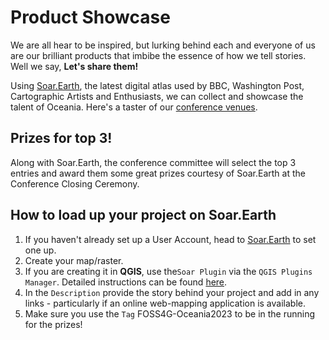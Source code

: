 # Product Showcase
We are all hear to be inspired, but lurking behind each and everyone of us are our brilliant products that imbibe the essence of how we tell stories. <br />
Well we say, **Let's share them!**<br />

Using [Soar.Earth](https://soar.earth/), the latest digital atlas used by BBC, Washington Post, Cartographic Artists and Enthusiasts, we can collect and showcase the talent of Oceania. 
Here's a taster of our [conference venues](https://soar.earth/maps/15722?pos=-36.84547055637228%2C174.76608946499994%2C16.06).

## Prizes for top 3!
Along with Soar.Earth, the conference committee will select the top 3 entries and award them some great prizes courtesy of Soar.Earth at the Conference Closing Ceremony. 

## How to load up your project on Soar.Earth
1. If you haven't already set up a User Account, head to [Soar.Earth](https://soar.earth/) to set one up.
2. Create your map/raster.
3. If you are creating it in **QGIS**, use the`Soar Plugin` via the `QGIS Plugins Manager`. Detailed instructions can be found [here](https://about.soar.earth/blog-pages/installing-and-using-soars-qgis-plugin).
4. In the `Description` provide the story behind your project and add in any links - particularly if an online web-mapping application is available.
5. Make sure you use the `Tag` FOSS4G-Oceania2023 to be in the running for the prizes!
